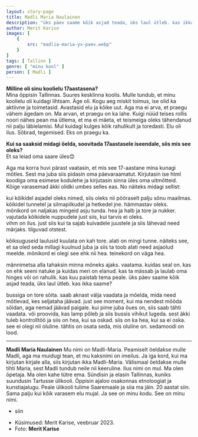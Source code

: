 ```yaml
---
layout: story-page
title: Madli Maria Naulainen
description: "üks päev saame kõik asjad teada, üks laul ütleb. kas ikka saame?"
author: Merit Karise
images: [
    {
        src: "madlia-maria-yx-paev.webp"
    }
]
tags: [ Tallinn ]
genre: [ "minu kool" ]
person: [ Madli ]
---
```


<!-- # {{$doc.title}} -->

**Milline oli sinu koolielu 17aastasena?** \
Mina õppisin Tallinnas. Suures kesklinna koolis. Mulle tundub, et minu koolielu oli kuidagi lihtsam. Äge oli. Kogu aeg miskit toimus, ise olid ka aktiivne ja toimetasid. Avastasid elu ja kõike uut. Aga ma ei arva, et praegu vähem ägedam on. Ma arvan, et praegu on ka lahe. Kuigi nüüd teises rollis noori nähes pean ma ütlema, et ma ei mäeta, et teismeiga oleks tähendanud nii palju läbielamisi. Mul kuidagi kulges kõik rahulikult ja toredasti. Elu oli ilus. Sõbrad, tegemised. Eks on praegu ka. 

**Kui sa saaksid midagi öelda, soovitada 17aastasele iseendale, siis mis see oleks?** \
Et sa leiad oma saare üles😊

Aga ma korra huvi pärast vaatasin, et mis see 17-aastane mina kunagi mõtles. Sest ma juba siis pidasin oma päevaraamatut. Kirjutasin ise html koodiga oma esimese kodulehe ja kirjutasin sinna üles oma uitmõtteid. Kõige varasemad äkki olidki umbes selles eas. No näiteks midagi sellist:

kui kõikidel asjadel oleks nimed, siis oleks nii pööraselt palju sõnu maailmas. kõikidel tunnetel ja silmapilkudel ja hetkedel jne. hämmastav oleks. mõnikord on naljakas mingeid asju tunda. hea ja halb ja tore ja nukker. vajutada kõikidele nuppudele just siis, kui tarvis ei oleks. \
vihm on ilus. just siis kui ta sajab kuivadele juustele ja siis lähevad need märjaks. tilguvad otstest.

kõiksuguseid laulusid kuulata on kah tore. alati on mingi tunne. näiteks see, et sa oled seda millagi kuulnud juba ja siis ta toob alati need asjaolud meelde. mõnikord ei olegi see ehk nii hea. teinekord on väga hea.

männimetsa alla tahaksin minna mõneks ajaks. vaatama. kuidas seal on. kas on ehk seeni natuke ja kuidas meri on elanud. kas ta mässab ja laulab oma hinges või on rahulik. kas kuu paistab tema peale. üks päev saame kõik asjad teada, üks laul ütleb. kas ikka saame?

bussiga on tore sõita. saab aknast välja vaadata ja mõelda, mida need mõtlevad, kes seljataha jäävad. just see moment, kui ma nendest mööda sõidan, aga nemad jäävad paigale. kui pime juba õues on, siis saab tähti vaadata. või proovida, kas lamp põleb ja siis bussis vihikut lugeda. sest äkki tuleb kontrolltöö ja siis on hea, kui sa oskad. siis on ka hea, kui sa ei oska. see ei olegi nii oluline. tähtis on osata seda, mis oluline on. sedamoodi on lood.

* * *

**Madli Maria Naulainen**
Mu nimi on Madli-Maria. Peamiselt öeldakse mulle Madli, aga ma muidugi tean, et mu kaksnimi on imeilus. Ja iga kord, kui ma kirjutan kirjale alla, siis kirjutan ikka Madli-Maria. Välismaal öeldakse mulle tihti Maria, sest Madli tundub neile nii keeruline. Ilus nimi on mul. Ma olen õpetaja. Ma olen kahe tütre ema. Sündisin ja elasin Tallinnas, kuniks suundusin Tartusse ülikooli. Õppisin ajaloo osakonnas etnoloogiat ja kunstiajalugu. Peale ülikooli tulime Saaremaale ja siia ma jäin. 20 aastat siin. Sama palju kui kõik varasem elu mujal. Ja see on minu kodu. See on minu nimi. 

<story-author :author="author"></story-author>

<details-wrapper summary="Mis mõtted tekkisid?">

- siin

</details-wrapper>

<details-wrapper summary="Allikad" class="text-sm" icon="icon-park-outline:document-folder">

- Küsimused: Merit Karise, veebruar 2023.
- Foto: **Merit Karise**

</details-wrapper>
